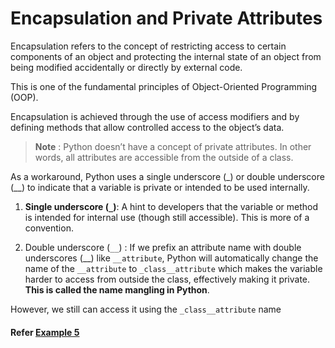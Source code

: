 # Encapsulation and Private Attributes

Encapsulation refers to the concept of restricting access to certain components of an object and protecting the internal state of an object from being modified accidentally or directly by external code. 

This is one of the fundamental principles of Object-Oriented Programming (OOP). 

Encapsulation is achieved through the use of access modifiers and by defining methods that allow controlled access to the object’s data.

>**Note** : Python doesn’t have a concept of private attributes. In other words, all attributes are accessible from the outside of a class.

As a workaround, Python uses a single underscore (_) or double underscore (__) to indicate that a variable is private or intended to be used internally.

1. **Single underscore (``_``)**: A hint to developers that the variable or method is intended for internal use (though still accessible). This is more of a convention.

2. Double underscore (``__``) : If we prefix an attribute name with double underscores (__) like ``__attribute``, Python will automatically change the name of the ``__attribute`` to ``_class__attribute`` which makes the variable harder to access from outside the class, effectively making it private. **This is called the name mangling in Python**.

However, we still can access it using the ``_class__attribute`` name

#### Refer [Example 5](Example5.py)
